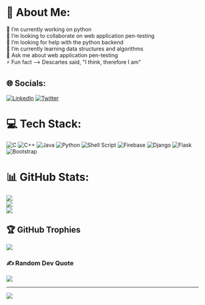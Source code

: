 # 💫 About Me:
🔭 I’m currently working on python<br>👯 I’m looking to collaborate on web application pen-testing<br>🤝 I’m looking for help with the python backend<br>🌱 I’m currently learning data structures and algorithms<br>💬 Ask me about web application pen-testing<br>⚡ Fun fact --> Descartes said, "I think, therefore I am"


## 🌐 Socials:
[![LinkedIn](https://img.shields.io/badge/LinkedIn-%230077B5.svg?logo=linkedin&logoColor=white)](https://linkedin.com/in/dharneesh-balasubramaniam) [![Twitter](https://img.shields.io/badge/Twitter-%231DA1F2.svg?logo=Twitter&logoColor=white)](https://twitter.com/dharneesh_b) 

# 💻 Tech Stack:
![C](https://img.shields.io/badge/c-%2300599C.svg?style=flat&logo=c&logoColor=white) ![C++](https://img.shields.io/badge/c++-%2300599C.svg?style=flat&logo=c%2B%2B&logoColor=white) ![Java](https://img.shields.io/badge/java-%23ED8B00.svg?style=flat&logo=java&logoColor=white) ![Python](https://img.shields.io/badge/python-3670A0?style=flat&logo=python&logoColor=ffdd54) ![Shell Script](https://img.shields.io/badge/shell_script-%23121011.svg?style=flat&logo=gnu-bash&logoColor=white) ![Firebase](https://img.shields.io/badge/firebase-%23039BE5.svg?style=flat&logo=firebase) ![Django](https://img.shields.io/badge/django-%23092E20.svg?style=flat&logo=django&logoColor=white) ![Flask](https://img.shields.io/badge/flask-%23000.svg?style=flat&logo=flask&logoColor=white) ![Bootstrap](https://img.shields.io/badge/bootstrap-%23563D7C.svg?style=flat&logo=bootstrap&logoColor=white)
# 📊 GitHub Stats:
![](https://github-readme-stats.vercel.app/api?username=dharneesh013&theme=radical&hide_border=true&include_all_commits=false&count_private=false)<br/>
![](https://github-readme-streak-stats.herokuapp.com/?user=dharneesh013&theme=radical&hide_border=true)<br/>
![](https://github-readme-stats.vercel.app/api/top-langs/?username=dharneesh013&theme=radical&hide_border=true&include_all_commits=false&count_private=false&layout=compact)

## 🏆 GitHub Trophies
![](https://github-profile-trophy.vercel.app/?username=dharneesh013&theme=radical&no-frame=false&no-bg=true&margin-w=4)

### ✍️ Random Dev Quote
![](https://quotes-github-readme.vercel.app/api?type=horizontal&theme=radical)

---
[![](https://visitcount.itsvg.in/api?id=dharneesh013&icon=0&color=0)](https://visitcount.itsvg.in)

<!-- Proudly created with GPRM ( https://gprm.itsvg.in ) -->
